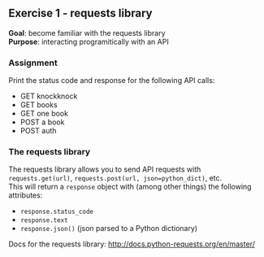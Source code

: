 ## Exercise 1 - requests library
**Goal**: become familiar with the requests library  
**Purpose**: interacting programitically with an API

### Assignment
Print the status code and response for the following API calls:
- GET knockknock
- GET books
- GET one book
- POST a book
- POST auth

### The requests library
The requests library allows you to send API requests with `requests.get(url)`,
`requests.post(url, json=python_dict)`, etc.  
This will return a `response` object with (among other things) the following attributes:
- `response.status_code`
- `response.text`
- `response.json()` (json parsed to a Python dictionary)

Docs for the requests library: http://docs.python-requests.org/en/master/
